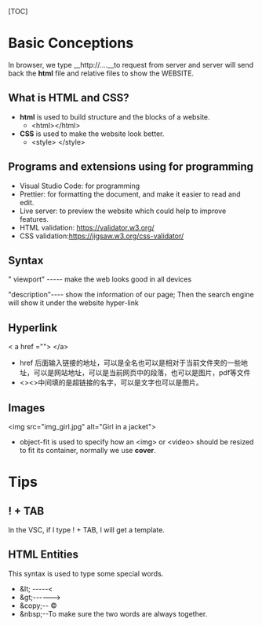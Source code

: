 [TOC]

# Basic Conceptions

In browser, we type __http://....__to request from server and server will send back the **html** file and relative files to show the WEBSITE. 

## What is HTML and CSS?

- **html** is used to build structure and the blocks of a website.
  - \<html>\</html>
- **CSS** is used to make the website look better.
  - \<style> \</style>

## Programs and extensions using for programming

- Visual Studio Code: for programming
- Prettier: for formatting the document, and make it easier to read and edit.
- Live server: to preview the website which could help to improve features.
- HTML validation: https://validator.w3.org/          
- CSS validation:https://jigsaw.w3.org/css-validator/

## Syntax

" viewport" ----- make the web looks good in all devices

"description"---- show the information of our page; Then the search engine will show it under the website hyper-link

## Hyperlink

< a href ="">  \</a>

- href 后面输入链接的地址，可以是全名也可以是相对于当前文件夹的一些地址，可以是网站地址，可以是当前网页中的段落，也可以是图片，pdf等文件
- <><>中间填的是超链接的名字，可以是文字也可以是图片。

## Images

\<img src="img_girl.jpg" alt="Girl in a jacket">

- object-fit is used to specify how an \<img> or \<video> should be resized to fit its container, normally we use __cover__.

# Tips

## ! + TAB

In the VSC, if I type ! + TAB, I will get a template.

## HTML Entities

This syntax is used to type some special words.

- \&lt; -----<
- \&gt;------>
- \&copy;-- &copy;
- \&nbsp;--To make sure the two words are always together.

